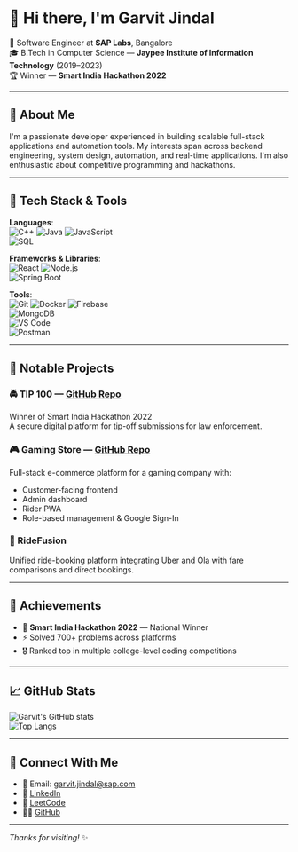 # 👋 Hi there, I'm Garvit Jindal

🎯 Software Engineer at **SAP Labs**, Bangalore  
🎓 B.Tech in Computer Science — **Jaypee Institute of Information Technology** (2019–2023)  
🏆 Winner — **Smart India Hackathon 2022**   

---

## 🚀 About Me

I'm a passionate developer experienced in building scalable full-stack applications and automation tools. My interests span across backend engineering, system design, automation, and real-time applications. I'm also enthusiastic about competitive programming and hackathons.

---

## 🧠 Tech Stack & Tools

**Languages**:  
![C++](https://img.shields.io/badge/-C++-00599C?logo=c%2B%2B&logoColor=white) 
![Java](https://img.shields.io/badge/-Java-007396?logo=java&logoColor=white) 
![JavaScript](https://img.shields.io/badge/-JavaScript-F7DF1E?logo=javascript&logoColor=black)  
![SQL](https://img.shields.io/badge/-SQL-4479A1?logo=mysql&logoColor=white)

**Frameworks & Libraries**:  
![React](https://img.shields.io/badge/-React-61DAFB?logo=react&logoColor=black) 
![Node.js](https://img.shields.io/badge/-Node.js-339933?logo=node.js&logoColor=white)  
![Spring Boot](https://img.shields.io/badge/-Spring%20Boot-6DB33F?logo=spring-boot&logoColor=white)

**Tools**:  
![Git](https://img.shields.io/badge/-Git-F05032?logo=git&logoColor=white) 
![Docker](https://img.shields.io/badge/-Docker-2496ED?logo=docker&logoColor=white) 
![Firebase](https://img.shields.io/badge/-Firebase-FFCA28?logo=firebase&logoColor=black)  
![MongoDB](https://img.shields.io/badge/-MongoDB-47A248?logo=mongodb&logoColor=white)  
![VS Code](https://img.shields.io/badge/-VS%20Code-007ACC?logo=visual-studio-code&logoColor=white)  
![Postman](https://img.shields.io/badge/-Postman-FF6C37?logo=postman&logoColor=white)

---

## 🌟 Notable Projects

### 🚔 TIP 100 — [GitHub Repo](https://github.com/GarvitJ09/TIP100)
Winner of Smart India Hackathon 2022  
A secure digital platform for tip-off submissions for law enforcement.

### 🎮 Gaming Store — [GitHub Repo](https://github.com/GarvitJ09/Gaming-Store)
Full-stack e-commerce platform for a gaming company with:
- Customer-facing frontend
- Admin dashboard
- Rider PWA
- Role-based management & Google Sign-In

### 🚕 RideFusion
Unified ride-booking platform integrating Uber and Ola with fare comparisons and direct bookings.

---

## 🏅 Achievements

- 🥇 **Smart India Hackathon 2022** — National Winner
- ⚡ Solved 700+ problems across platforms
- 🎖️ Ranked top in multiple college-level coding competitions

---

## 📈 GitHub Stats

![Garvit's GitHub stats](https://github-readme-stats.vercel.app/api?username=GarvitJ09&show_icons=true&theme=default)  
[![Top Langs](https://github-readme-stats.vercel.app/api/top-langs/?username=GarvitJ09&layout=compact)](https://github.com/anuraghazra/github-readme-stats)

---

## 🔗 Connect With Me

- 📧 Email: garvit.jindal@sap.com  
- 🔗 [LinkedIn](https://www.linkedin.com/in/garvit-jindal-961528196)  
- 🧠 [LeetCode](https://leetcode.com/GarvitJindal)  
- 🧑‍💻 [GitHub](https://github.com/GarvitJ09)

---

_Thanks for visiting!_ ✨
